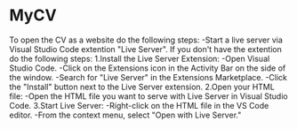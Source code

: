 # MyCV
To open the CV as a website do the following steps:
-Start a live server via Visual Studio Code extention "Live Server".
If you don't have the extention do the following steps:
1.Install the Live Server Extension:
-Open Visual Studio Code.
-Click on the Extensions icon in the Activity Bar on the side of the window.
-Search for "Live Server" in the Extensions Marketplace.
-Click the "Install" button next to the Live Server extension.
2.Open your HTML file:
-Open the HTML file you want to serve with Live Server in Visual Studio Code.
3.Start Live Server:
-Right-click on the HTML file in the VS Code editor.
-From the context menu, select "Open with Live Server."
